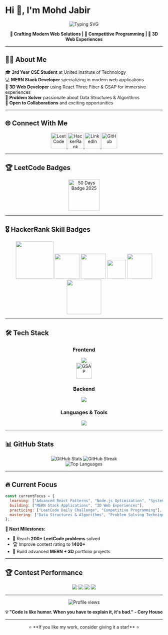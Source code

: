 # Hi 👋, I'm Mohd Jabir

<div align="center">
  <img src="https://readme-typing-svg.herokuapp.com?font=Fira+Code&size=22&duration=3000&pause=1000&color=36BCF7&center=true&vCenter=true&width=600&lines=MERN+Stack+Web+Developer;CSE+Undergraduate;Problem+Solving+Enthusiast;Building+3D+Web+Experiences" alt="Typing SVG" />
</div>

<p align="center">
  <b>🚀 Crafting Modern Web Solutions | 🎯 Competitive Programming | 🌟 3D Web Experiences</b>
</p>

---

## 👨‍💻 About Me

🎓 **3rd Year CSE Student** at United Institute of Technology  
💻 **MERN Stack Developer** specializing in modern web applications  
🎨 **3D Web Developer** using React Three Fiber & GSAP for immersive experiences  
🧠 **Problem Solver** passionate about Data Structures & Algorithms  
🤝 **Open to Collaborations** and exciting opportunities  

---

## 🌐 Connect With Me

<div align="center">
  <a href="https://leetcode.com/mohd_jabir_" target="_blank">
    <img src="https://skillicons.dev/icons?i=leetcode" width="50" alt="LeetCode"/>
  </a>
  <a href="https://www.hackerrank.com/Akbar_Ali_" target="_blank">
    <img src="https://cdn.jsdelivr.net/gh/devicons/devicon/icons/hackerrank/hackerrank-original.svg" width="50" alt="HackerRank"/>
  </a>
  <a href="https://www.linkedin.com/in/mohd-jabir-515ba7263" target="_blank">
    <img src="https://skillicons.dev/icons?i=linkedin" width="50" alt="LinkedIn"/>
  </a>
  <a href="https://github.com/Mohd-Jabir" target="_blank">
    <img src="https://skillicons.dev/icons?i=github" width="50" alt="GitHub"/>
  </a>
</div>

---

## 🏆 LeetCode Badges

<div align="center">
  <img src="https://leetcode.com/medal/?showImg=0&id=7068249&isLevel=false" width="100" alt="50 Days Badge 2025"/>
</div>

---

## 🎖️ HackerRank Skill Badges

<div align="center">
  <img src="https://img.shields.io/badge/Problem_Solving-5★-2EC866?style=flat&logo=hackerrank&logoColor=white" width="120" />
  <img src="https://img.shields.io/badge/C++-5★-2EC866?style=flat&logo=cplusplus&logoColor=white" width="80" />
  <img src="https://img.shields.io/badge/Java-5★-2EC866?style=flat&logo=java&logoColor=white" width="80" />
  <img src="https://img.shields.io/badge/C-4★-00A1C9?style=flat&logo=c&logoColor=white" width="60" />
  <img src="https://img.shields.io/badge/Python-3★-FFD43B?style=flat&logo=python&logoColor=black" width="80" />
  <img src="https://img.shields.io/badge/30_Days_Code-✓-FF6B6B?style=flat&logo=hackerrank&logoColor=white" width="110" />
</div>

---

## 🛠️ Tech Stack

<div align="center">

### Frontend
<img src="https://skillicons.dev/icons?i=react,html,css,js,threejs" />
<br/>
<img src="https://raw.githubusercontent.com/Mohd-Jabir/assets/main/greensock-gsap-logo.svg" width="50" title="GSAP" />

### Backend
<img src="https://skillicons.dev/icons?i=nodejs,express,mongodb" />

### Languages & Tools
<img src="https://skillicons.dev/icons?i=cpp,git,github,vscode" />

</div>

---

## 📊 GitHub Stats

<div align="center">
  <img src="https://github-readme-stats.vercel.app/api?username=Mohd-Jabir&show_icons=true&theme=tokyonight&hide_border=true" alt="GitHub Stats" />
  <img src="https://github-readme-streak-stats.herokuapp.com/?user=Mohd-Jabir&theme=tokyonight&hide_border=true" alt="GitHub Streak" />
</div>

<div align="center">
  <img src="https://github-readme-stats.vercel.app/api/top-langs/?username=Mohd-Jabir&layout=compact&theme=tokyonight&hide_border=true" alt="Top Languages" />
</div>

---

## 🔥 Current Focus

```javascript
const currentFocus = {
  learning: ["Advanced React Patterns", "Node.js Optimization", "System Design"],
  building: ["MERN Stack Applications", "3D Web Experiences"], 
  practicing: ["LeetCode Daily Challenge", "Competitive Programming"],
  mastering: ["Data Structures & Algorithms", "Problem Solving Techniques"]
};
```

**🚀 Next Milestones:**
- 🎯 Reach **200+ LeetCode problems** solved
- 🏆 Improve contest rating to **1400+**
- 🌟 Build advanced **MERN + 3D** portfolio projects

---



## 🏆 Contest Performance

<div align="center">
  <img src="https://img.shields.io/badge/LeetCode_Rating-1276-FFA116?style=for-the-badge&logo=leetcode&logoColor=black" />
  <img src="https://img.shields.io/badge/Global_Rank-698,818-FFA116?style=for-the-badge&logo=leetcode&logoColor=black" />
  <img src="https://img.shields.io/badge/Top_Percentile-97.97%25-FFA116?style=for-the-badge&logo=leetcode&logoColor=black" />
  <img src="https://img.shields.io/badge/Contests_Attended-13-FFA116?style=for-the-badge&logo=leetcode&logoColor=black" />
</div>

---

<div align="center">
  <img src="https://komarev.com/ghpvc/?username=Mohd-Jabir&style=flat-square&color=blue" alt="Profile views" />
  
  **💡 "Code is like humor. When you have to explain it, it's bad." - Cory House**
</div>

---

<div align="center">
  ⭐ **If you like my work, consider giving it a star!** ⭐
</div>
